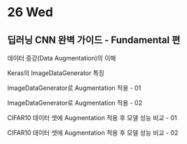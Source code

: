 # 26 Wed

## 딥러닝 CNN 완벽 가이드 - Fundamental 편

데이터 증강\(Data Augmentation\)의 이해

Keras의 ImageDataGenerator 특징

ImageDataGenerator로 Augmentation 적용 - 01

ImageDataGenerator로 Augmentation 적용 - 02

CIFAR10 데이터 셋에 Augmentation 적용 후 모델 성능 비교 - 01

CIFAR10 데이터 셋에 Augmentation 적용 후 모델 성능 비교 - 02

